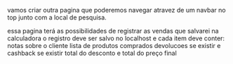 vamos criar outra pagina que poderemos navegar atravez de um navbar no top junto com a local de pesquisa.

essa pagina terá as possibilidades de registrar as vendas que salvarei na calculadora
o registro deve ser salvo no localhost e cada item deve conter:
notas sobre o cliente
lista de produtos comprados
devolucoes se existir e cashback se existir
total do desconto e total do preço final
